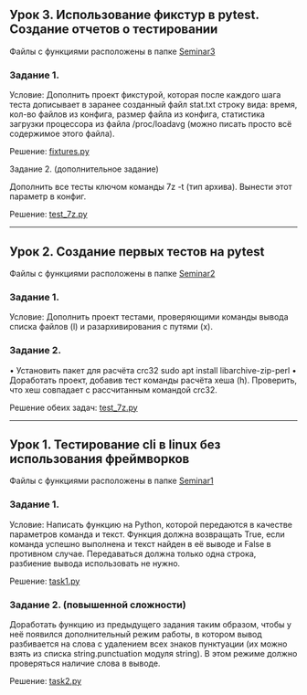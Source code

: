 ## Урок 3. Использование фикстур в pytest. Создание отчетов о тестировании

Файлы с функциями расположены в папке [Seminar3](Seminar3)

### Задание 1.

Условие:
Дополнить проект фикстурой, которая после каждого шага теста дописывает в заранее созданный файл stat.txt строку вида:
время, кол-во файлов из конфига, размер файла из конфига, статистика загрузки процессора из файла /proc/loadavg (можно писать просто всё содержимое этого файла).

Решение: [fixtures.py](Seminar3/fixtures.py)

Задание 2. (дополнительное задание)

Дополнить все тесты ключом команды 7z -t (тип архива). Вынести этот параметр в конфиг.

Решение: [test_7z.py](Seminar3/test_7z.py)

---

## Урок 2. Создание первых тестов на pytest

Файлы с функциями расположены в папке [Seminar2](Seminar2)

### Задание 1.

Условие:
Дополнить проект тестами, проверяющими команды вывода списка файлов (l) и разархивирования с путями (x).

### Задание 2.

• Установить пакет для расчёта crc32
sudo apt install libarchive-zip-perl
• Доработать проект, добавив тест команды расчёта хеша (h). Проверить, что хеш совпадает с рассчитанным командой crc32.

Решение обеих задач: [test_7z.py](Seminar2/test_7z.py)

---

## Урок 1. Тестирование cli в linux без использования фреймворков

Файлы с функциями расположены в папке [Seminar1](Seminar1)

### Задание 1.

Условие:
Написать функцию на Python, которой передаются в качестве параметров команда и текст. Функция должна 
возвращать True, если команда успешно выполнена и текст найден в её выводе и False в противном случае. 
Передаваться должна только одна строка, разбиение вывода использовать не нужно.

Решение: [task1.py](Seminar1/task1.py)

### Задание 2. (повышенной сложности)

Доработать функцию из предыдущего задания таким образом, чтобы у неё появился дополнительный режим работы, 
в котором вывод разбивается на слова с удалением всех знаков пунктуации (их можно взять из списка 
string.punctuation модуля string). В этом режиме должно проверяться наличие слова в выводе.

Решение: [task2.py](Seminar1/task2.py)